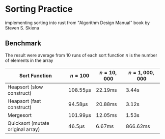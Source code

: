 # Sorting Practice
implementing sorting into rust from "Algorithm Design Manual" book by Steven S. Skiena

## Benchmark
The result were average from 10 runs of each sort function
$n$ is the number of elements in the array

| Sort Function | $n = 100$ | $n = 10,000$ | $n = 1,000,000$ |
| -- | -- | -- | -- |
| Heapsort (slow construct) | 108.55µs | 22.19ms | 3.44s |
| Heapsort (fast construct) |  94.58µs | 20.88ms | 3.12s |
| Mergesort | 101.99µs | 12.05ms | 1.53s |
| Quicksort (mutate original array) | 46.5µs | 6.67ms | 866.62ms |